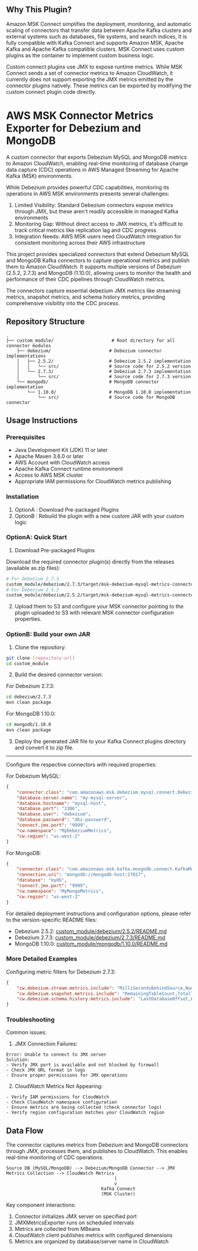 
## Why This Plugin?
Amazon MSK Connect simplifies the deployment, monitoring, and automatic scaling of connectors that transfer data between Apache Kafka clusters and external systems such as databases, file systems, and search indices, It is fully compatible with Kafka Connect and supports Amazon MSK, Apache Kafka and Apache Kafka compatible clusters. MSK Connect uses custom plugins as the container to implement custom business logic.

Custom connect plugins use JMX to expose runtime metrics. While MSK Connect sends a set of connector metrics to Amazon CloudWatch, it currently does not support exporting the JMX metrics emitted by the connector plugins natively. These metrics can be exported by modifying the custom connect plugin code directly.

# AWS MSK Connector Metrics Exporter for Debezium and MongoDB
A custom connector that exports Debezium MySQL and MongoDB metrics to Amazon CloudWatch, enabling real-time monitoring of database change data capture (CDC) operations in AWS Managed Streaming for Apache Kafka (MSK) environments.

While Debezium provides powerful CDC capabilities, monitoring its operations in AWS MSK environments presents several challenges:

1. Limited Visibility: Standard Debezium connectors expose metrics through JMX, but these aren't readily accessible in managed Kafka environments
2. Monitoring Gap: Without direct access to JMX metrics, it's difficult to track critical metrics like replication lag and CDC progress
3. Integration Needs: AWS MSK users need CloudWatch integration for consistent monitoring across their AWS infrastructure

This project provides specialized connectors that extend Debezium MySQL and MongoDB Kafka connectors to capture operational metrics and publish them to Amazon CloudWatch. It supports multiple versions of Debezium (2.5.2, 2.7.3) and MongoDB (1.10.0), allowing users to monitor the health and performance of their CDC pipelines through CloudWatch metrics.

The connectors capture essential debezium JMX metrics like streaming metrics, snapshot metrics, and schema history metrics, providing comprehensive visibility into the CDC process.


## Repository Structure
```
.
├── custom_module/                      # Root directory for all connector modules
    ├── debezium/                      # Debezium connector implementations
    │   ├── 2.5.2/                     # Debezium 2.5.2 implementation
    │   │   └── src/                   # Source code for 2.5.2 version
    │   └── 2.7.3/                     # Debezium 2.7.3 implementation
    │       └── src/                   # Source code for 2.7.3 version
    └── mongodb/                       # MongoDB connector implementation
        └── 1.10.0/                    # MongoDB 1.10.0 implementation
            └── src/                   # Source code for MongoDB connector
```

## Usage Instructions
### Prerequisites
- Java Development Kit (JDK) 11 or later
- Apache Maven 3.6.0 or later
- AWS Account with CloudWatch access
- Apache Kafka Connect runtime environment
- Access to AWS MSK cluster
- Appropriate IAM permissions for CloudWatch metrics publishing

### Installation
1. OptionA : Download Pre-packaged Plugins
2. OptionB : Rebuild the plugin with a new custom JAR with your custom logic

### OptionA: Quick Start

1. Download Pre-packaged Plugins

Download the required connector plugin(s) directly from the releases (available as zip files):

```bash
# For Debezium 2.7.3
custom_module/debezium/2.7.3/target/msk-debezium-mysql-metrics-connector-0.0.3-SNAPSHOT.jar
# For Debezium 2.5.2
custom_module/debezium/2.5.2/target/msk-debezium-mysql-metrics-connector-0.0.1-SNAPSHOT.jar
```
2. Upload them to S3 and configure your MSK connector pointing to the plugin uploaded to S3 with relevant MSK connector configuration properties.

### OptionB: Build your own JAR

1. Clone the repository:
```bash
git clone [repository-url]
cd custom_module
```

2. Build the desired connector version:

For Debezium 2.7.3:
```bash
cd debezium/2.7.3
mvn clean package
```

For MongoDB 1.10.0:
```bash
cd mongodb/1.10.0
mvn clean package
```

3. Deploy the generated JAR file to your Kafka Connect plugins directory and convert it to zip file.

----

Configure the respective connectors with required properties:

For Debezium MySQL:
```json
{
    "connector.class": "com.amazonaws.msk.debezium.mysql.connect.DebeziumMySqlMetricsConnector",
    "database.server.name": "my-mysql-server",
    "database.hostname": "mysql-host",
    "database.port": "3306",
    "database.user": "debezium",
    "database.password": "dbz-password",
    "connect.jmx.port": "9999",
    "cw.namespace": "MyDebeziumMetrics",
    "cw.region": "us-west-2"
}
```

For MongoDB:
```json
{
    "connector.class": "com.amazonaws.msk.kafka.mongodb.connect.KafkaMongodbMetricsSinkConnector",
    "connection.uri": "mongodb://mongodb-host:27017",
    "database": "mydb",
    "connect.jmx.port": "9999",
    "cw.namespace": "MyMongoMetrics",
    "cw.region": "us-west-2"
}
```

For detailed deployment instructions and configuration options, please refer to the version-specific README files:

- Debezium 2.5.2: [custom_module/debezium/2.5.2/README.md](custom_module/debezium/2.5.2/README.md)
- Debezium 2.7.3: [custom_module/debezium/2.7.3/README.md](custom_module/debezium/2.7.3/README.md)
- MongoDB 1.10.0: [custom_module/mongodb/1.10.0/README.md](custom_module/mongodb/1.10.0/README.md)

### More Detailed Examples

Configuring metric filters for Debezium 2.7.3:
```json
{
    "cw.debezium.stream.metrics.include": "MilliSecondsBehindSource,NumberOfCommittedTransactions",
    "cw.debezium.snapshot.metrics.include": "RemainingTableCount,TotalTableCount",
    "cw.debezium.schema.history.metrics.include": "LastDatabaseOffset,LastProcessedTimestamp"
}
```

### Troubleshooting

Common issues:

1. JMX Connection Failures:
```
Error: Unable to connect to JMX server
Solution: 
- Verify JMX port is available and not blocked by firewall
- Check JMX URL format in logs
- Ensure proper permissions for JMX operations
```

2. CloudWatch Metrics Not Appearing:
```
- Verify IAM permissions for CloudWatch
- Check CloudWatch namespace configuration
- Ensure metrics are being collected (check connector logs)
- Verify region configuration matches your CloudWatch region
```

## Data Flow

The connector captures metrics from Debezium and MongoDB connectors through JMX, processes them, and publishes to CloudWatch. This enables real-time monitoring of CDC operations.

```ascii
Source DB (MySQL/MongoDB) --> Debezium/MongoDB Connector --> JMX Metrics Collection --> CloudWatch Metrics
                                         |
                                         v
                                    Kafka Connect
                                    (MSK Cluster)
```

Key component interactions:
1. Connector initializes JMX server on specified port
2. JMXMetricsExporter runs on scheduled intervals
3. Metrics are collected from MBeans
4. CloudWatch client publishes metrics with configured dimensions
5. Metrics are organized by database/server name in CloudWatch